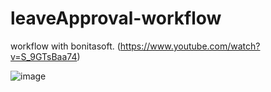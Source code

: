 # leaveApproval-workflow
workflow with bonitasoft. (https://www.youtube.com/watch?v=S_9GTsBaa74)

![image](https://user-images.githubusercontent.com/7188167/142583232-c4b2de86-5a96-4193-b497-6b251881c822.png)
